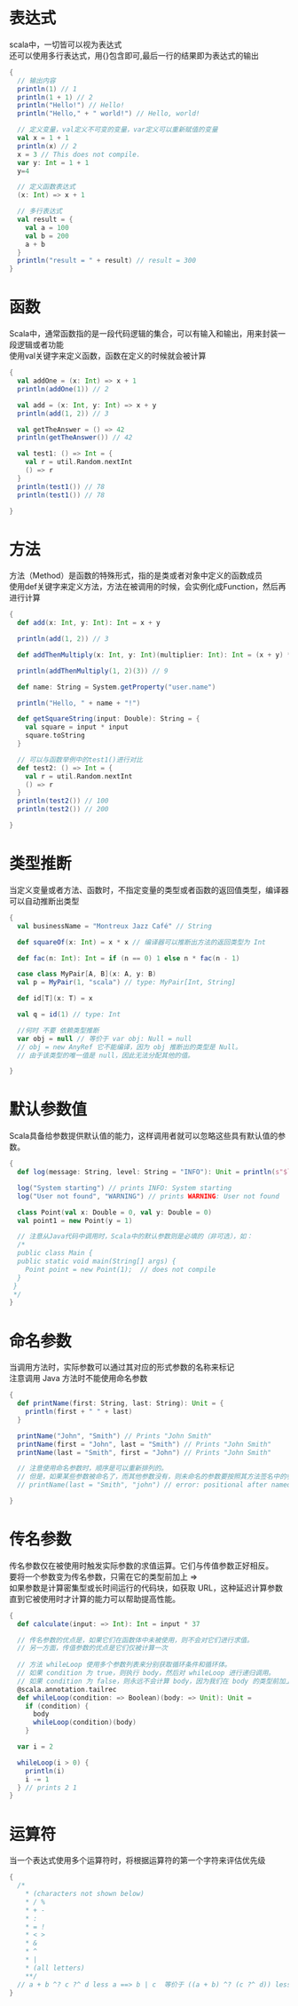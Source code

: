
# 表达式
scala中，一切皆可以视为表达式  
还可以使用多行表达式，用{}包含即可,最后一行的结果即为表达式的输出
```scala
{
  // 输出内容
  println(1) // 1
  println(1 + 1) // 2
  println("Hello!") // Hello!
  println("Hello," + " world!") // Hello, world!

  // 定义变量，val定义不可变的变量，var定义可以重新赋值的变量
  val x = 1 + 1
  println(x) // 2
  x = 3 // This does not compile.
  var y: Int = 1 + 1
  y=4

  // 定义函数表达式
  (x: Int) => x + 1

  // 多行表达式
  val result = { 
    val a = 100
    val b = 200
    a + b
  } 
  println("result = " + result) // result = 300 
}
```
# 函数
Scala中，通常函数指的是一段代码逻辑的集合，可以有输入和输出，用来封装一段逻辑或者功能  
使用val关键字来定义函数，函数在定义的时候就会被计算
```scala
{
  val addOne = (x: Int) => x + 1
  println(addOne(1)) // 2

  val add = (x: Int, y: Int) => x + y
  println(add(1, 2)) // 3

  val getTheAnswer = () => 42
  println(getTheAnswer()) // 42

  val test1: () => Int = {
    val r = util.Random.nextInt
    () => r
  }
  println(test1()) // 78
  println(test1()) // 78

}
```
# 方法
方法（Method）是函数的特殊形式，指的是类或者对象中定义的函数成员  
使用def关键字来定义方法，方法在被调用的时候，会实例化成Function，然后再进行计算
```scala
{
  def add(x: Int, y: Int): Int = x + y

  println(add(1, 2)) // 3

  def addThenMultiply(x: Int, y: Int)(multiplier: Int): Int = (x + y) * multiplier

  println(addThenMultiply(1, 2)(3)) // 9

  def name: String = System.getProperty("user.name")

  println("Hello, " + name + "!")

  def getSquareString(input: Double): String = {
    val square = input * input
    square.toString
  }

  // 可以与函数举例中的test1()进行对比
  def test2: () => Int = {
    val r = util.Random.nextInt
    () => r
  }
  println(test2()) // 100
  println(test2()) // 200

}
```
# 类型推断
当定义变量或者方法、函数时，不指定变量的类型或者函数的返回值类型，编译器可以自动推断出类型
```scala
{
  val businessName = "Montreux Jazz Café" // String

  def squareOf(x: Int) = x * x // 编译器可以推断出方法的返回类型为 Int

  def fac(n: Int): Int = if (n == 0) 1 else n * fac(n - 1)

  case class MyPair[A, B](x: A, y: B)
  val p = MyPair(1, "scala") // type: MyPair[Int, String]

  def id[T](x: T) = x

  val q = id(1) // type: Int

  //何时 不要 依赖类型推断
  var obj = null // 等价于 var obj: Null = null
  // obj = new AnyRef 它不能编译，因为 obj 推断出的类型是 Null。
  // 由于该类型的唯一值是 null，因此无法分配其他的值。

}
```
# 默认参数值
Scala具备给参数提供默认值的能力，这样调用者就可以忽略这些具有默认值的参数。
```scala
{
  def log(message: String, level: String = "INFO"): Unit = println(s"$level: $message")

  log("System starting") // prints INFO: System starting
  log("User not found", "WARNING") // prints WARNING: User not found

  class Point(val x: Double = 0, val y: Double = 0)
  val point1 = new Point(y = 1)

  // 注意从Java代码中调用时，Scala中的默认参数则是必填的（非可选），如：
  /*
  public class Main {
  public static void main(String[] args) {
    Point point = new Point(1);  // does not compile
  }
 }
 */
}
```
# 命名参数
当调用方法时，实际参数可以通过其对应的形式参数的名称来标记  
注意调用 Java 方法时不能使用命名参数
```scala
{
  def printName(first: String, last: String): Unit = {
    println(first + " " + last)
  }

  printName("John", "Smith") // Prints "John Smith"
  printName(first = "John", last = "Smith") // Prints "John Smith"
  printName(last = "Smith", first = "John") // Prints "John Smith"

  // 注意使用命名参数时，顺序是可以重新排列的。
  // 但是，如果某些参数被命名了，而其他参数没有，则未命名的参数要按照其方法签名中的参数顺序放在前面。
  // printName(last = "Smith", "john") // error: positional after named argument

}
```
# 传名参数
传名参数仅在被使用时触发实际参数的求值运算。它们与传值参数正好相反。  
要将一个参数变为传名参数，只需在它的类型前加上 =>  
如果参数是计算密集型或长时间运行的代码块，如获取 URL，这种延迟计算参数直到它被使用时才计算的能力可以帮助提高性能。
```scala
{
  def calculate(input: => Int): Int = input * 37

  // 传名参数的优点是，如果它们在函数体中未被使用，则不会对它们进行求值。
  // 另一方面，传值参数的优点是它们仅被计算一次
  
  // 方法 whileLoop 使用多个参数列表来分别获取循环条件和循环体。 
  // 如果 condition 为 true，则执行 body，然后对 whileLoop 进行递归调用。
  // 如果 condition 为 false，则永远不会计算 body，因为我们在 body 的类型前加上了 =>。
  @scala.annotation.tailrec
  def whileLoop(condition: => Boolean)(body: => Unit): Unit =
    if (condition) {
      body
      whileLoop(condition)(body)
    }

  var i = 2

  whileLoop(i > 0) {
    println(i)
    i -= 1
  } // prints 2 1
}
```
# 运算符
当一个表达式使用多个运算符时，将根据运算符的第一个字符来评估优先级
```scala
{
  /* 
    * (characters not shown below)
    * / %
    * + -
    * :
    * = !
    * < >
    * &
    * ^
    * |
    * (all letters)
    **/
  // a + b ^? c ?^ d less a ==> b | c  等价于 ((a + b) ^? (c ?^ d)) less ((a ==> b) | c)
}
```